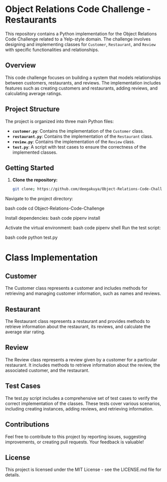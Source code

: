 # Object Relations Code Challenge - Restaurants

This repository contains a Python implementation for the Object Relations Code Challenge related to a Yelp-style domain. The challenge involves designing and implementing classes for `Customer`, `Restaurant`, and `Review` with specific functionalities and relationships.

## Overview

This code challenge focuses on building a system that models relationships between customers, restaurants, and reviews. The implementation includes features such as creating customers and restaurants, adding reviews, and calculating average ratings.

## Project Structure

The project is organized into three main Python files:

- **`customer.py`**: Contains the implementation of the `Customer` class.
- **`restaurant.py`**: Contains the implementation of the `Restaurant` class.
- **`review.py`**: Contains the implementation of the `Review` class.
- **`test.py`**: A script with test cases to ensure the correctness of the implemented classes.

## Getting Started

1. **Clone the repository:**

   ```bash
   git clone; https://github.com/deegakuya/Object-Relations-Code-Challenge---Restaurants
Navigate to the project directory:

bash
code
cd Object-Relations-Code-Challenge

Install dependencies:
bash
code
pipenv install


Activate the virtual environment:
bash
code
pipenv shell
Run the test script:

bash
code
python test.py


# Class Implementation
## Customer
The Customer class represents a customer and includes methods for retrieving and managing customer information, such as names and reviews.

## Restaurant
The Restaurant class represents a restaurant and provides methods to retrieve information about the restaurant, its reviews, and calculate the average star rating.

## Review
The Review class represents a review given by a customer for a particular restaurant. It includes methods to retrieve information about the review, the associated customer, and the restaurant.

## Test Cases
The test.py script includes a comprehensive set of test cases to verify the correct implementation of the classes. These tests cover various scenarios, including creating instances, adding reviews, and retrieving information.

## Contributions
Feel free to contribute to this project by reporting issues, suggesting improvements, or creating pull requests. Your feedback is valuable!

## License
This project is licensed under the MIT License - see the LICENSE.md file for details.

